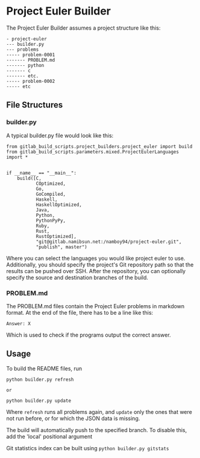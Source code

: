 # Project Euler Builder

The Project Euler Builder assumes a project structure like this:

    - project-euler
    --- builder.py
    --- problems
    ----- problem-0001
    ------- PROBLEM.md
    ------- python
    ------- c
    ------- etc.
    ----- problem-0002
    ----- etc
    

## File Structures

### builder.py

A typical builder.py file would look like this:

    from gitlab_build_scripts.project_builders.project_euler import build
    from gitlab_build_scripts.parameters.mixed.ProjectEulerLanguages import *
    
    
    if __name__ == "__main__":
        build([C, 
               COptimized, 
               Go, 
               GoCompiled,
               Haskell,
               HaskellOptimized,
               Java,
               Python,
               PythonPyPy,
               Ruby,
               Rust,
               RustOptimized], 
               "git@gitlab.namibsun.net:/namboy94/project-euler.git",
               "publish", master")
               
Where you can select the languages you would like project euler to use.
Additionally, you should specify the project's Git repository path so that the results
can be pushed over SSH. After the repository, you can optionally specify the source and
destination branches of the build.

### PROBLEM.md

The PROBLEM.md files contain the Project Euler problems in markdown format.
At the end of the file, there has to be a line like this:

    Answer: X
    
Which is used to check if the programs output the correct answer.

## Usage

To build the README files, run

    python builder.py refresh
    
    or
    
    python builder.py update
    
Where ```refresh``` runs all problems again, and ```update``` only the ones
that were not run before, or for which the JSON data is missing.

The build will automatically push to the specified branch. To disable this,
add the 'local' positional argument


Git statistics index can be built using ```python builder.py gitstats```